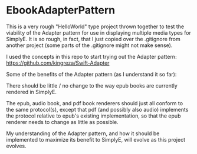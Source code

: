# EbookAdapterPattern

This is a very rough "HelloWorld" type project thrown together to test the viability of the Adapter pattern for use in displaying multiple media types for SimplyE. It is so rough, in fact, that I just copied over the .gitignore from another project (some parts of the .gitignore might not make sense).

I used the concepts in this repo to start trying out the Adapter pattern:
https://github.com/kingreza/Swift-Adapter

Some of the benefits of the Adapter pattern (as I understand it so far):

There should be little / no change to the way epub books are currently rendered in SimplyE.

The epub, audio book, and pdf book renderers should just all conform to the same protocol(s), except that pdf (and possibly also audio) implements the protocol relative to epub's existing implementation, so that the epub renderer needs to change as little as possible.

My understanding of the Adapter pattern, and how it should be implemented to maximize its benefit to SimplyE, will evolve as this project evolves.